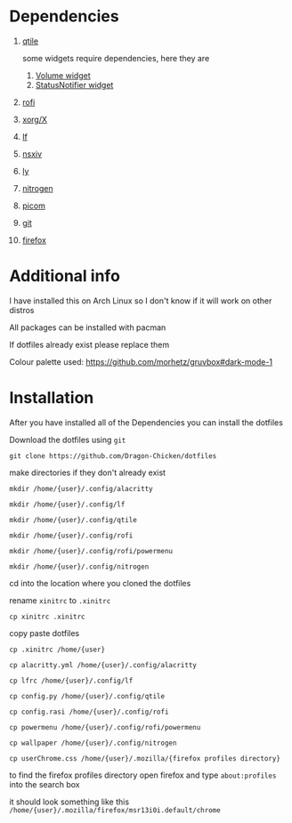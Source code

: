 # Dependencies
1. [qtile](https://qtile.org/)

   some widgets require dependencies, here they are
   1. [Volume widget](https://docs.qtile.org/en/stable/manual/ref/widgets.html#volume)
   2. [StatusNotifier widget](https://docs.qtile.org/en/stable/manual/ref/widgets.html#statusnotifier)
2. [rofi](https://github.com/davatorium/rofi)
3. [xorg/X](https://www.x.org/wiki/)
4. [lf](https://github.com/gokcehan/lf)
5. [nsxiv](https://codeberg.org/nsxiv/nsxiv)
6. [ly](https://github.com/fairyglade/ly)
7. [nitrogen](https://github.com/l3ib/nitrogen)
8. [picom](https://github.com/yshui/picom)
9. [git](https://git-scm.com/)
10. [firefox](https://www.mozilla.org/en-US/firefox/)

# Additional info
I have installed this on Arch Linux so I don't know if it will work on other distros

All packages can be installed with pacman

If dotfiles already exist please replace them

Colour palette used: https://github.com/morhetz/gruvbox#dark-mode-1

# Installation
After you have installed all of the Dependencies you can install the dotfiles

Download the dotfiles using `git`

`git clone https://github.com/Dragon-Chicken/dotfiles`

make directories if they don't already exist

`mkdir /home/{user}/.config/alacritty`

`mkdir /home/{user}/.config/lf`

`mkdir /home/{user}/.config/qtile`

`mkdir /home/{user}/.config/rofi`

`mkdir /home/{user}/.config/rofi/powermenu`

`mkdir /home/{user}/.config/nitrogen`

cd into the location where you cloned the dotfiles

rename `xinitrc` to `.xinitrc`

`cp xinitrc .xinitrc`

copy paste dotfiles

`cp .xinitrc /home/{user}`

`cp alacritty.yml /home/{user}/.config/alacritty`

`cp lfrc /home/{user}/.config/lf`

`cp config.py /home/{user}/.config/qtile`

`cp config.rasi /home/{user}/.config/rofi`

`cp powermenu /home/{user}/.config/rofi/powermenu`

`cp wallpaper /home/{user}/.config/nitrogen`

`cp userChrome.css /home/{user}/.mozilla/{firefox profiles directory}`

to find the firefox profiles directory open firefox and type `about:profiles` into the search box

it should look something like this `/home/{user}/.mozilla/firefox/msr13i0i.default/chrome`
